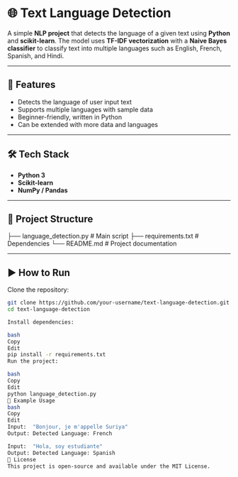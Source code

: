 # 🌐 Text Language Detection  

A simple **NLP project** that detects the language of a given text using **Python** and **scikit-learn**. The model uses **TF-IDF vectorization** with a **Naive Bayes classifier** to classify text into multiple languages such as English, French, Spanish, and Hindi.  

---

## 🚀 Features  
- Detects the language of user input text  
- Supports multiple languages with sample data  
- Beginner-friendly, written in Python  
- Can be extended with more data and languages  

---

## 🛠️ Tech Stack  
- **Python 3**  
- **Scikit-learn**  
- **NumPy / Pandas**  

---

## 📂 Project Structure  

├── language_detection.py # Main script
├── requirements.txt # Dependencies
└── README.md # Project documentation


---

## ▶️ How to Run  

Clone the repository:  
```bash
git clone https://github.com/your-username/text-language-detection.git
cd text-language-detection

Install dependencies:

bash
Copy
Edit
pip install -r requirements.txt
Run the project:

bash
Copy
Edit
python language_detection.py
🧪 Example Usage
bash
Copy
Edit
Input:  "Bonjour, je m'appelle Suriya"
Output: Detected Language: French

Input:  "Hola, soy estudiante"
Output: Detected Language: Spanish
📜 License
This project is open-source and available under the MIT License.
